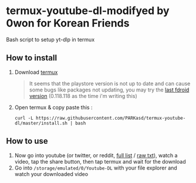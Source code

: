 # termux-youtube-dl-modifyed by 0won for Korean Friends

Bash script to setup yt-dlp in termux

## How to install

1. Download [termux](https://play.google.com/store/apps/details?id=com.termux)
   > It seems that the playstore version is not up to date and can cause some bugs like packages not updating, you may try the [last fdroid version](https://f-droid.org/en/packages/com.termux/) (0.118.118 as the time i'm writing this)
2. Open termux & copy paste this :

   `curl -L https://raw.githubusercontent.com/PARKasd/termux-youtube-dl/master/install.sh | bash`
## How to use

1. Now go into youtube (or twitter, or reddit, [full list](https://github.com/yt-dlp/yt-dlp/blob/master/supportedsites.md) / [raw txt](https://raw.githubusercontent.com/yt-dlp/yt-dlp/master/supportedsites.md)), watch a video, tap the share button, then tap termux and wait for the download
2. Go into `/storage/emulated/0/Youtube-DL` with your file explorer and watch your downloaded video
